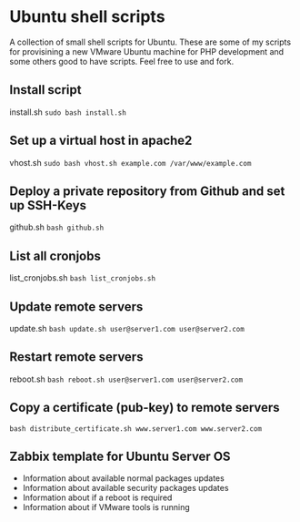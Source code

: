 Ubuntu shell scripts
==============

A collection of small shell scripts for Ubuntu. These are some of my scripts for provisining a new VMware Ubuntu machine for PHP development and some others good to have scripts. Feel free to use and fork.

## Install script
install.sh
`sudo bash install.sh`

## Set up a virtual host in apache2
vhost.sh
`sudo bash vhost.sh example.com /var/www/example.com`

## Deploy a private repository from Github and set up SSH-Keys
github.sh
`bash github.sh`

## List all cronjobs
list_cronjobs.sh
`bash list_cronjobs.sh`

## Update remote servers
update.sh
`bash update.sh user@server1.com user@server2.com`

## Restart remote servers
reboot.sh
`bash reboot.sh user@server1.com user@server2.com`

## Copy a certificate (pub-key) to remote servers
`bash distribute_certificate.sh www.server1.com www.server2.com`

## Zabbix template for Ubuntu Server OS
- Information about available normal packages updates
- Information about available security packages updates
- Information about if a reboot is required
- Information about if VMware tools is running
